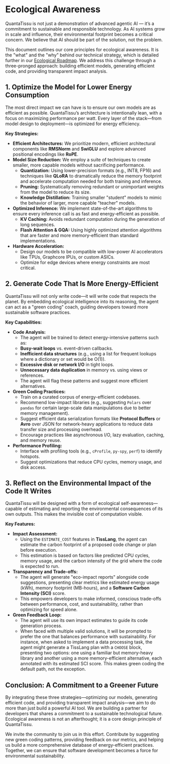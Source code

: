 # Ecological Awareness

QuantaTissu is not just a demonstration of advanced agentic AI — it’s a commitment to sustainable and responsible technology. As AI systems grow in scale and influence, their environmental footprint becomes a critical concern. We believe that AI should be part of the solution, not the problem.

This document outlines our core principles for ecological awareness. It is the "what" and the "why" behind our technical strategy, which is detailed further in our [Ecological Roadmap](./ecological_roadmap.md). We address this challenge through a three-pronged approach: building efficient models, generating efficient code, and providing transparent impact analysis.

## 1. Optimize the Model for Lower Energy Consumption

The most direct impact we can have is to ensure our own models are as efficient as possible. QuantaTissu’s architecture is intentionally lean, with a focus on maximizing performance per watt. Every layer of the stack—from model design to deployment—is optimized for energy efficiency.

**Key Strategies:**
-   **Efficient Architectures:** We prioritize modern, efficient architectural components like **RMSNorm** and **SwiGLU** and explore advanced positional encodings like **RoPE**.
-   **Model Size Reduction:** We employ a suite of techniques to create smaller, more capable models without sacrificing performance.
    -   **Quantization:** Using lower-precision formats (e.g., INT8, FP16) and techniques like **QLoRA** to dramatically reduce the memory footprint and accelerate computation needed for both training and inference.
    -   **Pruning:** Systematically removing redundant or unimportant weights from the model to reduce its size.
    -   **Knowledge Distillation:** Training smaller "student" models to mimic the behavior of larger, more capable "teacher" models.
-   **Optimized Inference:** We implement state-of-the-art algorithms to ensure every inference call is as fast and energy-efficient as possible.
    -   **KV Caching:** Avoids redundant computation during the generation of long sequences.
    -   **Flash Attention & GQA:** Using highly optimized attention algorithms that are faster and more memory-efficient than standard implementations.
-   **Hardware Acceleration:**
    -   Design our models to be compatible with low-power AI accelerators like TPUs, Graphcore IPUs, or custom ASICs.
    -   Optimize for edge devices where energy constraints are most critical.

## 2. Generate Code That Is More Energy-Efficient

QuantaTissu will not only write code—it will write code that respects the planet. By embedding ecological intelligence into its reasoning, the agent can act as a "green coding" coach, guiding developers toward more sustainable software practices.

**Key Capabilities:**
-   **Code Analysis:**
    -   The agent will be trained to detect energy-intensive patterns such as:
    -   **Busy-wait loops** vs. event-driven callbacks.
    -   **Inefficient data structures** (e.g., using a list for frequent lookups where a dictionary or set would be O(1)).
    -   **Excessive disk or network I/O** in tight loops.
    -   **Unnecessary data duplication** in memory vs. using views or references.
    -   The agent will flag these patterns and suggest more efficient alternatives.
-   **Green Coding Practices:**
    -   Train on a curated corpus of energy-efficient codebases.
    -   Recommend low-impact libraries (e.g., suggesting `Polars` over `pandas` for certain large-scale data manipulations due to better memory management).
    -   Suggest efficient data serialization formats like **Protocol Buffers** or **Avro** over JSON for network-heavy applications to reduce data transfer size and processing overhead.
    -   Encourage practices like asynchronous I/O, lazy evaluation, caching, and memory reuse.
-   **Performance Profiling:**
    -   Interface with profiling tools (e.g., `cProfile`, `py-spy`, `perf`) to identify hotspots.
    -   Suggest optimizations that reduce CPU cycles, memory usage, and disk access.

## 3. Reflect on the Environmental Impact of the Code It Writes

QuantaTissu will be designed with a form of ecological self-awareness—capable of estimating and reporting the environmental consequences of its own outputs. This makes the invisible cost of computation visible.

**Key Features:**
-   **Impact Assessment:**
    -   Using the `ESTIMATE_COST` features in **TissLang**, the agent can estimate the carbon footprint of a proposed code change or plan before execution.
    -   This estimation is based on factors like predicted CPU cycles, memory usage, and the carbon intensity of the grid where the code is expected to run.
-   **Transparency and Trade-offs:**
    -   The agent will generate "eco-impact reports" alongside code suggestions, presenting clear metrics like estimated energy usage (kWh), memory footprint (MB-hours), and a **Software Carbon Intensity (SCI)** score.
    -   This empowers developers to make informed, conscious trade-offs between performance, cost, and sustainability, rather than optimizing for speed alone.
-   **Green Feedback Loop:**
    -   The agent will use its own impact estimates to guide its code generation process.
    -   When faced with multiple valid solutions, it will be prompted to prefer the one that balances performance with sustainability. For instance, when asked to implement a data processing task, the agent might generate a TissLang plan with a `CHOOSE` block, presenting two options: one using a familiar but memory-heavy library and another using a more memory-efficient alternative, each annotated with its estimated SCI score. This makes green coding the default path, not the exception.

## Conclusion: A Commitment to a Greener Future

By integrating these three strategies—optimizing our models, generating efficient code, and providing transparent impact analysis—we aim to do more than just build a powerful AI tool. We are building a partner for developers that shares a commitment to a sustainable technological future. Ecological awareness is not an afterthought; it is a core design principle of QuantaTissu.

We invite the community to join us in this effort. Contribute by suggesting new green coding patterns, providing feedback on our metrics, and helping us build a more comprehensive database of energy-efficient practices. Together, we can ensure that software development becomes a force for environmental sustainability.
